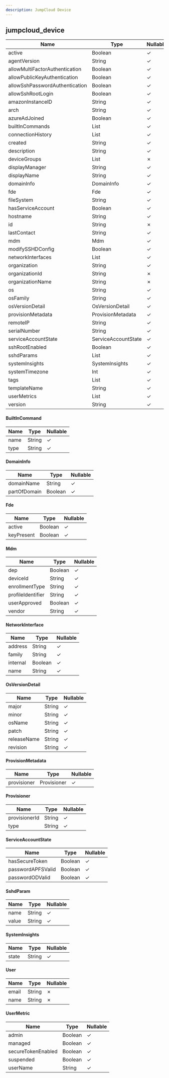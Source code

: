 ```yaml
---
description: JumpCloud Device
---
```

jumpcloud_device
----------------

| **Name**                       | **Type**               | **Nullable** |
| ------------------------------ | ---------------------- | ------------ |
| active                         | Boolean                | &check;      |
| agentVersion                   | String                 | &check;      |
| allowMultiFactorAuthentication | Boolean                | &check;      |
| allowPublicKeyAuthentication   | Boolean                | &check;      |
| allowSshPasswordAuthentication | Boolean                | &check;      |
| allowSshRootLogin              | Boolean                | &check;      |
| amazonInstanceID               | String                 | &check;      |
| arch                           | String                 | &check;      |
| azureAdJoined                  | Boolean                | &check;      |
| builtInCommands                | List<BuiltInCommand>   | &check;      |
| connectionHistory              | List<Map>              | &check;      |
| created                        | String                 | &check;      |
| description                    | String                 | &check;      |
| deviceGroups                   | List<String>           | &cross;      |
| displayManager                 | String                 | &check;      |
| displayName                    | String                 | &check;      |
| domainInfo                     | DomainInfo             | &check;      |
| fde                            | Fde                    | &check;      |
| fileSystem                     | String                 | &check;      |
| hasServiceAccount              | Boolean                | &check;      |
| hostname                       | String                 | &check;      |
| id                             | String                 | &cross;      |
| lastContact                    | String                 | &check;      |
| mdm                            | Mdm                    | &check;      |
| modifySSHDConfig               | Boolean                | &check;      |
| networkInterfaces              | List<NetworkInterface> | &check;      |
| organization                   | String                 | &check;      |
| organizationId                 | String                 | &cross;      |
| organizationName               | String                 | &cross;      |
| os                             | String                 | &check;      |
| osFamily                       | String                 | &check;      |
| osVersionDetail                | OsVersionDetail        | &check;      |
| provisionMetadata              | ProvisionMetadata      | &check;      |
| remoteIP                       | String                 | &check;      |
| serialNumber                   | String                 | &check;      |
| serviceAccountState            | ServiceAccountState    | &check;      |
| sshRootEnabled                 | Boolean                | &check;      |
| sshdParams                     | List<SshdParam>        | &check;      |
| systemInsights                 | SystemInsights         | &check;      |
| systemTimezone                 | Int                    | &check;      |
| tags                           | List<String>           | &check;      |
| templateName                   | String                 | &check;      |
| userMetrics                    | List<UserMetric>       | &check;      |
| version                        | String                 | &check;      |

#### BuiltInCommand
| **Name** | **Type** | **Nullable** |
| -------- | -------- | ------------ |
| name     | String   | &check;      |
| type     | String   | &check;      |

#### DomainInfo
| **Name**     | **Type** | **Nullable** |
| ------------ | -------- | ------------ |
| domainName   | String   | &check;      |
| partOfDomain | Boolean  | &check;      |

#### Fde
| **Name**   | **Type** | **Nullable** |
| ---------- | -------- | ------------ |
| active     | Boolean  | &check;      |
| keyPresent | Boolean  | &check;      |

#### Mdm
| **Name**          | **Type** | **Nullable** |
| ----------------- | -------- | ------------ |
| dep               | Boolean  | &check;      |
| deviceId          | String   | &check;      |
| enrollmentType    | String   | &check;      |
| profileIdentifier | String   | &check;      |
| userApproved      | Boolean  | &check;      |
| vendor            | String   | &check;      |

#### NetworkInterface
| **Name** | **Type** | **Nullable** |
| -------- | -------- | ------------ |
| address  | String   | &check;      |
| family   | String   | &check;      |
| internal | Boolean  | &check;      |
| name     | String   | &check;      |

#### OsVersionDetail
| **Name**    | **Type** | **Nullable** |
| ----------- | -------- | ------------ |
| major       | String   | &check;      |
| minor       | String   | &check;      |
| osName      | String   | &check;      |
| patch       | String   | &check;      |
| releaseName | String   | &check;      |
| revision    | String   | &check;      |

#### ProvisionMetadata
| **Name**    | **Type**    | **Nullable** |
| ----------- | ----------- | ------------ |
| provisioner | Provisioner | &check;      |

#### Provisioner
| **Name**      | **Type** | **Nullable** |
| ------------- | -------- | ------------ |
| provisionerId | String   | &check;      |
| type          | String   | &check;      |

#### ServiceAccountState
| **Name**          | **Type** | **Nullable** |
| ----------------- | -------- | ------------ |
| hasSecureToken    | Boolean  | &check;      |
| passwordAPFSValid | Boolean  | &check;      |
| passwordODValid   | Boolean  | &check;      |

#### SshdParam
| **Name** | **Type** | **Nullable** |
| -------- | -------- | ------------ |
| name     | String   | &check;      |
| value    | String   | &check;      |

#### SystemInsights
| **Name** | **Type** | **Nullable** |
| -------- | -------- | ------------ |
| state    | String   | &check;      |

#### User
| **Name** | **Type** | **Nullable** |
| -------- | -------- | ------------ |
| email    | String   | &cross;      |
| name     | String   | &cross;      |

#### UserMetric
| **Name**           | **Type** | **Nullable** |
| ------------------ | -------- | ------------ |
| admin              | Boolean  | &check;      |
| managed            | Boolean  | &check;      |
| secureTokenEnabled | Boolean  | &check;      |
| suspended          | Boolean  | &check;      |
| userName           | String   | &check;      |
